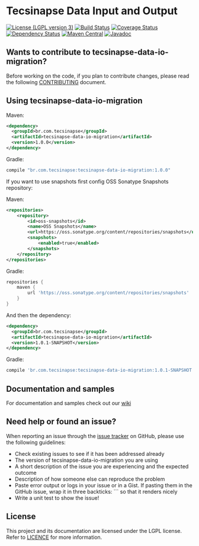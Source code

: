 Tecsinapse Data Input and Output
==========
[![License (LGPL version 3)](https://img.shields.io/badge/license-GNU%20LGPL%20version%203.0-blue.svg)](https://github.com/tecsinapse/tecsinapse-data-io-migration/blob/master/LICENCE)
[![Build Status](https://travis-ci.org/tecsinapse/tecsinapse-data-io-migration.svg?branch=master)](https://travis-ci.org/tecsinapse/tecsinapse-data-io-migration)
[![Coverage Status](https://img.shields.io/coveralls/tecsinapse/tecsinapse-data-io-migration.svg?branch=master)](https://coveralls.io/github/tecsinapse/tecsinapse-data-io-migration?branch=master)
[![Dependency Status](https://www.versioneye.com/user/projects/57c325e069d94900403f6421/badge.svg)](https://www.versioneye.com/user/projects/57c325e069d94900403f6421)
[![Maven Central](https://maven-badges.herokuapp.com/maven-central/br.com.tecsinapse/tecsinapse-data-io-migration/badge.svg)](https://maven-badges.herokuapp.com/maven-central/br.com.tecsinapse/tecsinapse-data-io-migration/)
[![Javadoc](http://www.javadoc.io/badge/br.com.tecsinapse/tecsinapse-data-io-migration.svg)](http://www.javadoc.io/doc/br.com.tecsinapse/tecsinapse-data-io-migration)

Wants to contribute to tecsinapse-data-io-migration?
---
Before working on the code, if you plan to contribute changes, please read the following [CONTRIBUTING](CONTRIBUTING.md) document.

Using tecsinapse-data-io-migration
---

Maven:

``` xml
<dependency>
  <groupId>br.com.tecsinapse</groupId>
  <artifactId>tecsinapse-data-io-migration</artifactId>
  <version>1.0.0</version>
</dependency>
```

Gradle:

```groovy
compile "br.com.tecsinapse:tecsinapse-data-io-migration:1.0.0"
```

If you want to use snapshots first config OSS Sonatype Snapshots repository:

Maven:

``` xml
<repositories>
    <repository>
        <id>oss-snapshots</id>
        <name>OSS Snapshots</name>
        <url>https://oss.sonatype.org/content/repositories/snapshots</url>
        <snapshots>
            <enabled>true</enabled>
        </snapshots>
    </repository>
</repositories>
```

Gradle:

```groovy
repositories {
    maven {
        url 'https://oss.sonatype.org/content/repositories/snapshots'
    }
}
```

And then the dependency:

``` xml
<dependency>
  <groupId>br.com.tecsinapse</groupId>
  <artifactId>tecsinapse-data-io-migration</artifactId>
  <version>1.0.1-SNAPSHOT</version>
</dependency>
```

Gradle:

```groovy
compile 'br.com.tecsinapse:tecsinapse-data-io-migration:1.0.1-SNAPSHOT'
```

Documentation and samples
---

For documentation and samples check out our [wiki](https://github.com/tecsinapse/tecsinapse-data-io-migration/wiki)

Need help or found an issue?
---

When reporting an issue through the [issue tracker](https://github.com/tecsinapse/tecsinapse-data-io-migration/issues?state=open)
on GitHub, please use the following guidelines:

* Check existing issues to see if it has been addressed already
* The version of tecsinapse-data-io-migration you are using
* A short description of the issue you are experiencing and the expected outcome
* Description of how someone else can reproduce the problem
* Paste error output or logs in your issue or in a Gist. If pasting them in the GitHub issue, wrap 
it in three backticks: ```  so that it renders nicely
* Write a unit test to show the issue!

License
---

This project and its documentation are licensed under the LGPL license. Refer to [LICENCE](LICENCE) for more information.
